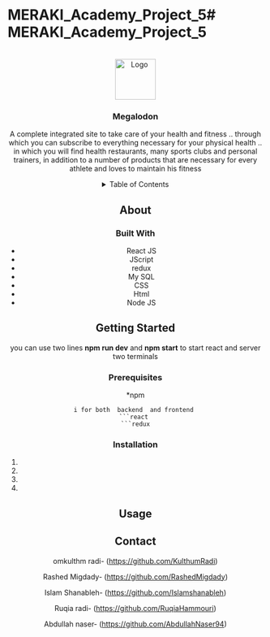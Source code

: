# MERAKI_Academy_Project_5# MERAKI_Academy_Project_5


<br />
<div align="center">
 <a href="https://github.com/C3-WhiteGuards">
  <img src="images/logo.png"alt="Logo" width="80" height="80">
  </a>
   <h3 align="center">Megalodon </h3>
 
<p align="center">
 A complete integrated site to take care of your health and fitness .. through which you can subscribe to everything necessary for your physical health .. in which you will find health restaurants, many sports clubs and personal trainers, in addition to a number of products that are necessary for every athlete and loves to maintain his fitness


 <details>
  <summary>Table of Contents</summary>
  <ol>
<li>
 <a href="#about">About The Project</a>
      <ul>
        <li><a href="#built-with">Built With</a></li>
      </ul>
    </li>
    <li>
      <a href="#getting-started">Getting Started</a>
      <ul>

  <li><a href="#prerequisites">Prerequisites</a></li>
        <li><a href="#installation">Installation</a></li>
      </ul>
       </li>
        <li><a href="#usage">Usage</a></li>
          <li><a href="#contact">Contact</a></li>
 </ol>
</details>


## About 



### Built With
* React JS
* JScript
* redux 
* My SQL
* CSS
* Html
* Node JS
## Getting Started

you can use two lines  **npm run dev**  and **npm start** to start react and server two terminals 


### Prerequisites

*npm 
``` 
i for both  backend  and frontend 
```react 
```redux
```


### Installation
1.
2.
3.
4.


## Usage



## Contact

omkulthm radi-
(https://github.com/KulthumRadi)

Rashed Migdady-
(https://github.com/RashedMigdady)

Islam Shanableh- 
(https://github.com/Islamshanableh)

Ruqia radi-
(https://github.com/RuqiaHammouri)

Abdullah naser-
(https://github.com/AbdullahNaser94)

